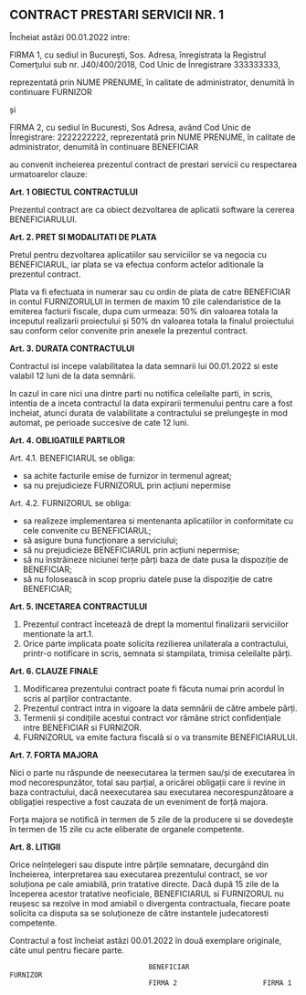 

## CONTRACT PRESTARI SERVICII NR. 1

Încheiat astăzi 00.01.2022 intre:

FIRMA 1, cu sediul in Bucureşti, Sos. Adresa, înregistrata la Registrul Comerţului sub nr. J40/400/2018, Cod Unic de Înregistrare 333333333,

reprezentată prin NUME PRENUME, în calitate de administrator, denumită în continuare FURNIZOR

și

FIRMA 2, cu sediul în Bucuresti, Sos Adresa, având Cod Unic de Înregistrare: 2222222222, reprezentată prin NUME PRENUME, în calitate de administrator, denumită în continuare BENEFICIAR

au convenit incheierea prezentul contract de prestari servicii cu respectarea urmatoarelor clauze:

**Art. 1 OBIECTUL CONTRACTULUI**

Prezentul contract are ca obiect dezvoltarea de aplicatii software la cererea BENEFICIARULUI.

**Art. 2. PRET SI MODALITATI DE PLATA**


Pretul pentru dezvoltarea aplicatiilor sau serviciilor se va negocia cu BENEFICIARUL, iar plata se va efectua conform actelor aditionale la prezentul contract.

Plata va fi efectuata in numerar sau cu ordin de plata de catre BENEFICIAR in contul FURNIZORULUI in termen de maxim 10 zile calendaristice de la emiterea facturii fiscale, dupa cum urmeaza: 50% din valoarea totala la inceputul realizarii proiectului și 50% dn valoarea totala la finalul proiectului sau conform celor convenite prin anexele la prezentul contract.

**Art. 3. DURATA CONTRACTULUI**

Contractul isi incepe valabilitatea la data semnarii lui 00.01.2022 si este valabil 12 luni de la data semnării.

In cazul in care nici una dintre parti nu notifica celeilalte parti, in scris, intentia de a inceta contractul la data expirarii termenului pentru care a fost incheiat, atunci durata de valabilitate a contractului se prelungeşte in mod automat, pe perioade succesive de cate 12 luni.

**Art. 4. OBLIGATIILE PARTILOR**

Art. 4.1. BENEFICIARUL se obliga:
-   sa achite facturile emise de furnizor in termenul agreat;
-   sa nu prejudicieze FURNIZORUL prin acțiuni nepermise

Art. 4.2. FURNIZORUL se obliga:
-   sa realizeze implementarea si mentenanta aplicatiilor in conformitate cu cele convenite cu BENEFICIARUL;
-   să asigure buna funcționare a serviciului;
-   să nu prejudicieze BENEFICIARUL prin acțiuni nepermise;
-   să nu înstrăineze niciunei terțe părți baza de date pusa la dispoziție de BENEFICIAR;
-   să nu folosească in scop propriu datele puse la dispoziție de catre BENEFICIAR;

**Art. 5. INCETAREA CONTRACTULUI**

1.  Prezentul contract încetează de drept la momentul finalizarii serviciilor mentionate la art.1.
2.  Orice parte implicata poate solicita rezilierea unilaterala a contractului, printr-o notificare in scris, semnata si stampilata, trimisa celeilalte părți.

**Art. 6. CLAUZE FINALE**

1.  Modificarea prezentului contract poate fi făcuta numai prin acordul în scris al parților contractante.
2.  Prezentul contract intra in vigoare la data semnării de către ambele părți.
3.  Termenii  și condițiile  acestui contract  vor rămâne strict  confidențiale intre BENEFICIAR  si FURNIZOR.
4.  FURNIZORUL va emite factura fiscală si o va transmite BENEFICIARULUI.

**Art. 7. FORTA MAJORA**

Nici o parte nu răspunde de neexecutarea la termen sau/și de executarea în mod necorespunzător, total sau parțial, a oricărei obligații care ii revine in baza contractului, dacă neexecutarea sau executarea necorespunzătoare a obligației respective a fost cauzata de un eveniment de forță majora.

Forța majora se notifică in termen de 5 zile de la producere si se dovedește în termen de 15 zile cu acte eliberate de organele competente.

**Art. 8. LITIGII**

Orice neînțelegeri sau dispute intre părțile semnatare, decurgând din încheierea, interpretarea  sau executarea prezentului contract, se vor soluționa pe cale amiabilă, prin tratative   directe. Dacă după 15 zile de la începerea acestor tratative neoficiale, BENEFICIARUL si FURNIZORUL nu reușesc sa rezolve in mod amiabil o divergenta contractuala, fiecare poate solicita ca disputa sa se soluționeze de către instantele judecatoresti competente.

Contractul a fost încheiat astăzi 00.01.2022 în două exemplare originale, câte unul pentru fiecare parte.


                                      BENEFICIAR 									FURNIZOR
                                      FIRMA 2                     FIRMA 1
